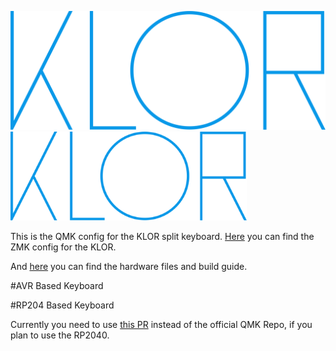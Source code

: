 ![KLOR logo](/docs/images/klorfontlogo.svg)
<img src="/docs/images/klorfontlogo.svg" alt="KLOR logo" width="75%">


This is the QMK config for the KLOR split keyboard.
[Here](https://github.com/GEIGEIGEIST/zmk-config-klor) you can find the ZMK config for the KLOR.

And [here](https://github.com/GEIGEIGEIST/klor) you can find the hardware files and build guide.


#AVR Based Keyboard





#RP204 Based Keyboard

Currently you need to use [this PR](https://github.com/KarlK90/qmk_firmware/tree/feature/raspberry-pi-rp2040-support) instead of the official QMK Repo, if you plan to use the RP2040. 

